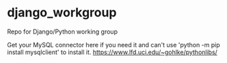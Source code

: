 # django_workgroup
Repo for Django/Python working group

Get your MySQL connector here if you need it and can't use 'python -m pip install mysqlclient' to install it.
https://www.lfd.uci.edu/~gohlke/pythonlibs/
